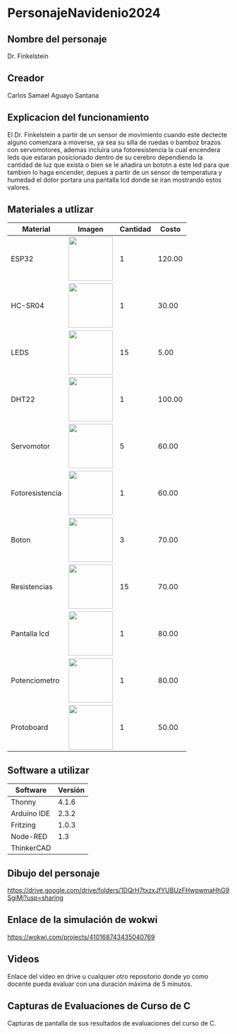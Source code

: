# PersonajeNavidenio2024

## Nombre del personaje
Dr. Finkelstein

## Creador
Carlos Samael Aguayo Santana

## Explicacion del funcionamiento
El Dr. Finkelstein a partir de un sensor de movimiento cuando este dectecte alguno comenzara a moverse,
ya sea su silla de ruedas o bamboz brazos con servomotores, ademas incluira una fotoresistencia la cual encendera leds 
que estaran posicionado dentro de su cerebro dependiendo la cantidad de luz que exista o bien se le añadira un bototn a este led para
que tambien lo haga encender, depues a partir de un sensor de 
temperatura y humedad el dotor portara una pantalla lcd donde se iran mostrando estos valores.

## Materiales a utlizar
|Material|Imagen|Cantidad|Costo|
|--|--|--|--|
|ESP32|<img src="https://github.com/user-attachments/assets/0d280367-493e-4f7c-a587-36e1f822116b" width="100"/>|1|120.00|
|HC-SR04|<img width="100" src="https://github.com/user-attachments/assets/e8f3a364-83e3-4194-9eb1-15547012fb1b" />|1|30.00|
|LEDS|<img width="100" src="https://github.com/user-attachments/assets/c5fa55b7-04e5-4077-943e-2f1f93010c19"/>|15|5.00|
|DHT22|<img width="100" src="https://http2.mlstatic.com/D_NQ_NP_2X_683016-MLM32008041177_082019-F.webp"/>|1|100.00|
|Servomotor|<img width="100" src="https://http2.mlstatic.com/D_NQ_NP_2X_728190-MLM49307604543_032022-F.webp"/>|5|60.00|
|Fotoresistencia|<img width="100" src="https://http2.mlstatic.com/D_NQ_NP_2X_743261-MLM52473023120_112022-F.webp"/>|1|60.00|
|Boton|<img width="100" src="https://http2.mlstatic.com/D_NQ_NP_2X_707187-MLM46264409458_062021-F.webp"/>|3|70.00|
|Resistencias|<img width="100" src="https://http2.mlstatic.com/D_NQ_NP_2X_851407-MLM75526946846_042024-F.webp"/>|15|70.00|
|Pantalla lcd|<img width="100" src="https://http2.mlstatic.com/D_NQ_NP_2X_612633-MLU79321411721_092024-F.webp"/>|1|80.00|
|Potenciometro|<img width="100" src="https://github.com/user-attachments/assets/9435eb0b-2d6f-4630-b495-4b5a0b620349"/>|1|80.00|
|Protoboard|<img width="100" src="https://http2.mlstatic.com/D_NQ_NP_2X_971378-MLA79221064104_092024-F.webp"/>|1|50.00|





## Software a utilizar
|Software|Versión|
|--|--|
|Thonny|4.1.6|
|Arduino IDE|2.3.2|
|Fritzing|1.0.3|
|Node-RED|1.3|
|ThinkerCAD||

## Dibujo del personaje
https://drive.google.com/drive/folders/1DQrH7txzxJfYUBUzFHwpwmaHhG9SgiMj?usp=sharing 

## Enlace de la simulación de wokwi
https://wokwi.com/projects/410168743435040769

## Videos
Enlace del vídeo en drive u cualquier otro repositorio donde yo como docente pueda evaluar con una duración máxima de 5 minutos.

## Capturas de Evaluaciones de Curso de C
Capturas de pantalla de sus resultados de evaluaciones del curso de C.

